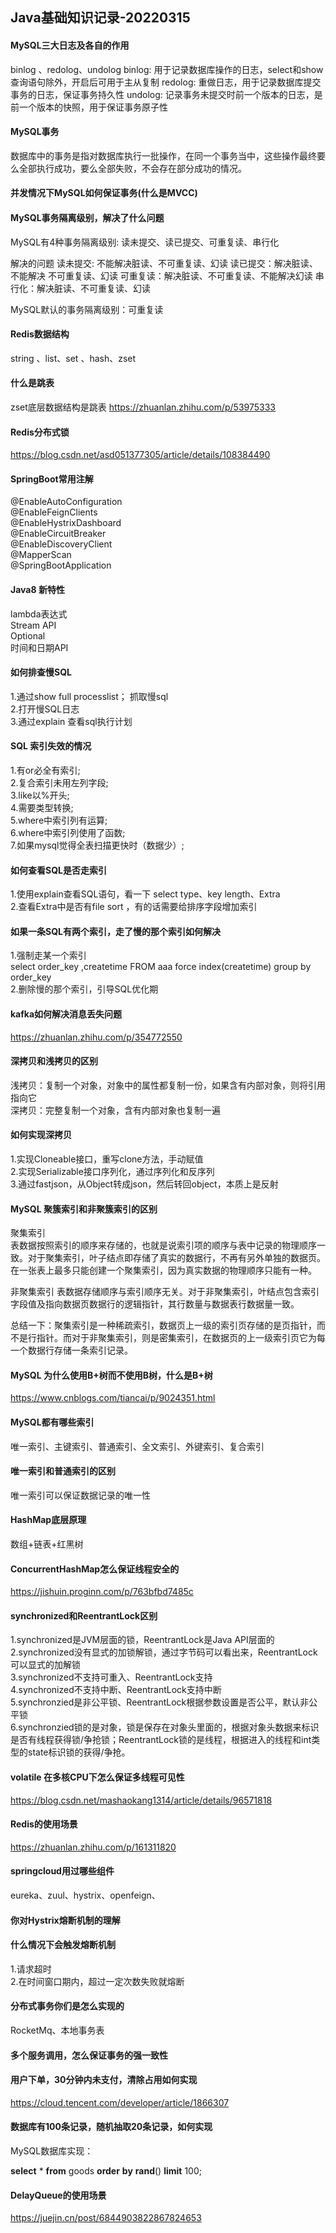 ## Java基础知识记录-20220315

#### MySQL三大日志及各自的作用

binlog 、redolog、undolog
binlog: 用于记录数据库操作的日志，select和show查询语句除外，开启后可用于主从复制
redolog: 重做日志，用于记录数据库提交事务的日志，保证事务持久性
undolog: 记录事务未提交时前一个版本的日志，是前一个版本的快照，用于保证事务原子性

#### MySQL事务

数据库中的事务是指对数据库执行一批操作，在同一个事务当中，这些操作最终要么全部执行成功，要么全部失败，不会存在部分成功的情况。

#### 并发情况下MySQL如何保证事务(什么是MVCC)

#### MySQL事务隔离级别，解决了什么问题

MySQL有4种事务隔离级别: 读未提交、读已提交、可重复读、串行化

解决的问题
读未提交:  不能解决脏读、不可重复读、幻读
读已提交：解决脏读、不能解决 不可重复读、幻读
可重复读：解决脏读、不可重复读、不能解决幻读
串行化：解决脏读、不可重复读、幻读

MySQL默认的事务隔离级别：可重复读

#### Redis数据结构

string 、list、set 、hash、zset

#### 什么是跳表

zset底层数据结构是跳表
<https://zhuanlan.zhihu.com/p/53975333>

#### Redis分布式锁
<https://blog.csdn.net/asd051377305/article/details/108384490>

#### SpringBoot常用注解

@EnableAutoConfiguration  
@EnableFeignClients  
@EnableHystrixDashboard  
@EnableCircuitBreaker  
@EnableDiscoveryClient  
@MapperScan  
@SpringBootApplication  

#### Java8 新特性

lambda表达式  
Stream API  
Optional  
时间和日期API  

#### 如何排查慢SQL

1.通过show full processlist； 抓取慢sql  
2.打开慢SQL日志  
3.通过explain 查看sql执行计划  

#### SQL 索引失效的情况

1.有or必全有索引;  
2.复合索引未用左列字段;  
3.like以%开头;  
4.需要类型转换;  
5.where中索引列有运算;  
6.where中索引列使用了函数;  
7.如果mysql觉得全表扫描更快时（数据少）;  

#### 如何查看SQL是否走索引

1.使用explain查看SQL语句，看一下 select type、key length、Extra  
2.查看Extra中是否有file sort ，有的话需要给排序字段增加索引  

#### 如果一条SQL有两个索引，走了慢的那个索引如何解决

1.强制走某一个索引  
select order_key ,createtime FROM aaa force index(createtime) group by order_key  
2.删除慢的那个索引，引导SQL优化期  

#### kafka如何解决消息丢失问题
<https://zhuanlan.zhihu.com/p/354772550>

#### 深拷贝和浅拷贝的区别

浅拷贝：复制一个对象，对象中的属性都复制一份，如果含有内部对象，则将引用指向它  
深拷贝：完整复制一个对象，含有内部对象也复制一遍  

#### 如何实现深拷贝

1.实现Cloneable接口，重写clone方法，手动赋值  
2.实现Serializable接口序列化，通过序列化和反序列  
3.通过fastjson，从Object转成json，然后转回object，本质上是反射  

#### MySQL 聚簇索引和非聚簇索引的区别

聚集索引  
表数据按照索引的顺序来存储的，也就是说索引项的顺序与表中记录的物理顺序一致。对于聚集索引，叶子结点即存储了真实的数据行，不再有另外单独的数据页。 在一张表上最多只能创建一个聚集索引，因为真实数据的物理顺序只能有一种。  

非聚集索引
表数据存储顺序与索引顺序无关。对于非聚集索引，叶结点包含索引字段值及指向数据页数据行的逻辑指针，其行数量与数据表行数据量一致。  

总结一下：聚集索引是一种稀疏索引，数据页上一级的索引页存储的是页指针，而不是行指针。而对于非聚集索引，则是密集索引，在数据页的上一级索引页它为每一个数据行存储一条索引记录。  

#### MySQL 为什么使用B+树而不使用B树，什么是B+树
<https://www.cnblogs.com/tiancai/p/9024351.html>

#### MySQL都有哪些索引

唯一索引、主键索引、普通索引、全文索引、外键索引、复合索引

#### 唯一索引和普通索引的区别

唯一索引可以保证数据记录的唯一性

#### HashMap底层原理

数组+链表+红黑树

#### ConcurrentHashMap怎么保证线程安全的
<https://jishuin.proginn.com/p/763bfbd7485c>

#### synchronized和ReentrantLock区别

1.synchronized是JVM层面的锁，ReentrantLock是Java API层面的  
2.synchronized没有显式的加锁解锁，通过字节码可以看出来，ReentrantLock可以显式的加解锁  
3.synchronized不支持可重入、ReentrantLock支持  
4.synchronized不支持中断、ReentrantLock支持中断  
5.synchronzied是非公平锁、ReentrantLock根据参数设置是否公平，默认非公平锁  
6.synchronzied锁的是对象，锁是保存在对象头里面的，根据对象头数据来标识是否有线程获得锁/争抢锁；ReentrantLock锁的是线程，根据进入的线程和int类型的state标识锁的获得/争抢。  

#### volatile 在多核CPU下怎么保证多线程可见性
<https://blog.csdn.net/mashaokang1314/article/details/96571818>

#### Redis的使用场景
<https://zhuanlan.zhihu.com/p/161311820>

#### springcloud用过哪些组件

eureka、zuul、hystrix、openfeign、

#### 你对Hystrix熔断机制的理解

#### 什么情况下会触发熔断机制

1.请求超时  
2.在时间窗口期内，超过一定次数失败就熔断  

#### 分布式事务你们是怎么实现的

RocketMq、本地事务表

#### 多个服务调用，怎么保证事务的强一致性

#### 用户下单，30分钟内未支付，清除占用如何实现
<https://cloud.tencent.com/developer/article/1866307>

#### 数据库有100条记录，随机抽取20条记录，如何实现

MySQL数据库实现：

**select** * **from** goods **order** **by** **rand**() **limit** 100;

#### DelayQueue的使用场景
<https://juejin.cn/post/6844903822867824653>
